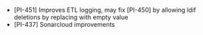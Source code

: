 - [PI-451] Improves ETL logging, may fix [PI-450] by allowing ldif deletions by replacing with empty value
- [PI-437] Sonarcloud improvements
